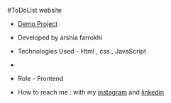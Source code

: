 #ToDoList website

- [Demo Project](https://arshiafarrokhi.github.io/ToDoList/)

- Developed by arshia farrokhi

- Technologies Used - Html , css , JavaScript
- 
- Role - Frontend

- How to reach me : with my [instagram](https://www.instagram.com/arshia_farrokhi_web) and [linkedin](https://www.linkedin.com/in/arshia-farrokhi-623911278)
